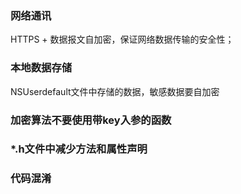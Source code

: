 ### 网络通讯  
HTTPS + 数据报文自加密，保证网络数据传输的安全性；

### 本地数据存储  
NSUserdefault文件中存储的数据，敏感数据要自加密  

### 加密算法不要使用带key入参的函数  

### *.h文件中减少方法和属性声明

### 代码混淆 


